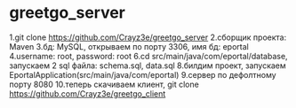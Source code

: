 # greetgo_server
1.git clone https://github.com/Crayz3e/greetgo_server
2.сборщик проекта: Maven
3.бд: MySQL, открываем по порту 3306, имя бд: eportal
4.username: root, password: root
6.cd src/main/java/com/eportal/database, запускаем 2 sql файла: schema.sql, data.sql
8.билдим проект, запускаем EportalApplication(src/main/java/com/eportal)
9.сервер по дефолтному порту 8080
10.теперь скачиваем клиент, git clone https://github.com/Crayz3e/greetgo_client
